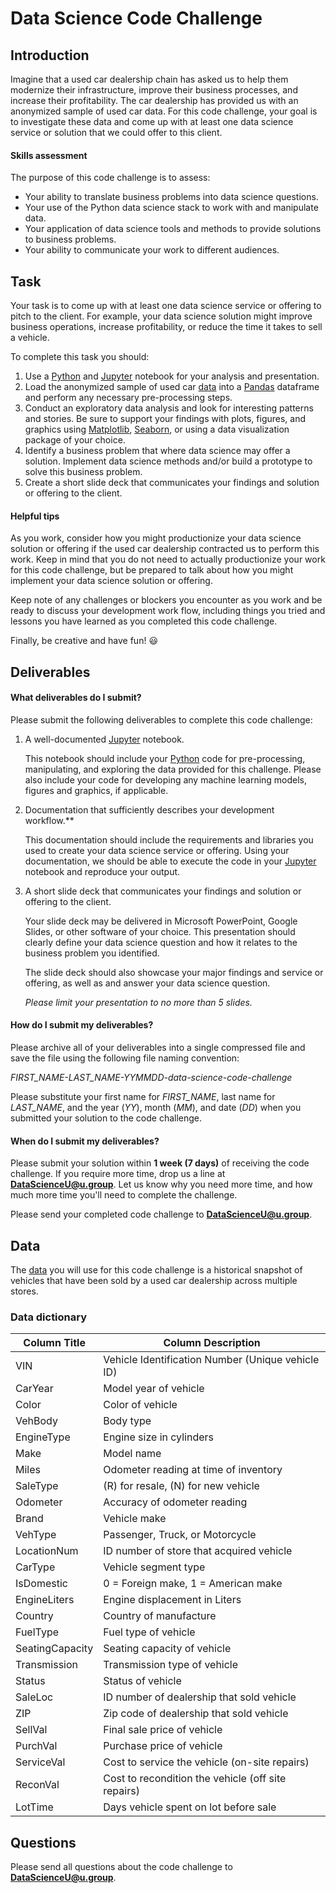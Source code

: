 # Data Science Code Challenge

## Introduction

Imagine that a used car dealership chain has asked us to help them modernize their infrastructure, improve their business processes, and increase their profitability. The car dealership has provided us with an anonymized sample of used car data. For this code challenge, your goal is to investigate these data and come up with at least one data science service or solution that we could offer to this client.

#### Skills assessment

The purpose of this code challenge is to assess:

* Your ability to translate business problems into data science questions.
* Your use of the Python data science stack to work with and manipulate data.
* Your application of data science tools and methods to provide solutions to business problems.
* Your ability to communicate your work to different audiences.

## Task

Your task is to come up with at least one data science service or offering to pitch to the client. For example, your data science solution might improve business operations, increase profitability, or reduce the time it takes to sell a vehicle.

To complete this task you should:

1. Use a [Python](https://www.python.org) and [Jupyter](https://jupyter.org/) notebook for your analysis and presentation. 
2. Load the anonymized sample of used car [data](data/used_cars.csv) into a [Pandas](https://pandas.pydata.org/) dataframe and perform any necessary pre-processing steps.
3. Conduct an exploratory data analysis and look for interesting patterns and stories. Be sure to support your findings with plots, figures, and graphics using [Matplotlib](https://matplotlib.org/), [Seaborn](https://seaborn.pydata.org/), or using a data visualization package of your choice.
4. Identify a business problem that where data science may offer a solution. Implement data science methods and/or build a prototype to solve this business problem.   
5. Create a short slide deck that communicates your findings and solution or offering to the client.

#### Helpful tips

As you work, consider how you might productionize your data science solution or offering if the used car dealership contracted us to perform this work. Keep in mind that you do not need to actually productionize your work for this code challenge, but be prepared to talk about how you might implement your data science solution or offering.

Keep note of any challenges or blockers you encounter as you work and be ready to discuss your development work flow, including things you tried and lessons you have learned as you completed this code challenge. 

Finally, be creative and have fun! :smiley:

## Deliverables

#### What deliverables do I submit?

Please submit the following deliverables to complete this code challenge: 
 
1. A well-documented [Jupyter](https://jupyter.org/) notebook.

   This notebook should include your [Python](https://www.python.org) code for pre-processing, manipulating, and exploring the data provided for this challenge. Please also include your code for developing any machine learning models, figures and graphics, if applicable.  

2. Documentation that sufficiently describes your development workflow.**

   This documentation should include the requirements and libraries you used to create your data science service or offering. Using your documentation, we should be able to execute the code in your [Jupyter](https://jupyter.org/) notebook and reproduce your output.

3. A short slide deck that  communicates your findings and solution or offering to the client.

   Your slide deck may be delivered in Microsoft PowerPoint, Google Slides, or other software of your choice. This presentation should clearly define your data science question and how it relates to the business problem you identified. 
   
   The slide deck should also showcase your major findings and service or offering, as well as and answer your data science question. 
   
   *Please limit your presentation to no more than 5 slides.*

#### How do I submit my deliverables?

Please archive all of your deliverables into a single compressed file and save the file using the following file naming convention:

*FIRST_NAME-LAST_NAME-YYMMDD-data-science-code-challenge*

Please substitute your first name for *FIRST_NAME*, last name for *LAST_NAME*, and the year (*YY*), month (*MM*), and date (*DD*) when you submitted your solution to the code challenge.

#### When do I submit my deliverables?

Please submit your solution within **1 week (7 days)** of receiving the code challenge. If you require more time, drop us a line at [**DataScienceU@u.group**](DataScienceU@u.group). Let us know why you need more time, and how much more time you'll need to complete the challenge.

Please send your completed code challenge to [**DataScienceU@u.group**](DataScienceU@u.group).

## Data

The [data](data/used_cars.csv) you will use for this code challenge is a historical snapshot of vehicles that have been sold by a used car dealership across multiple stores. 

### Data dictionary 

| Column Title    | Column Description                                 |
| --------------- | -------------------------------------------------- |
| VIN             | Vehicle Identification Number (Unique vehicle ID)  | 
| CarYear         | Model year of vehicle                              | 
| Color           | Color of vehicle                                   |
| VehBody         | Body type                                          |
| EngineType      | Engine size in cylinders                           |
| Make            | Model name                                         |
| Miles           | Odometer reading at time of inventory              |
| SaleType        | (R) for resale, (N) for new vehicle                |
| Odometer        | Accuracy of odometer reading                       |
| Brand           | Vehicle make                                       |
| VehType         | Passenger, Truck, or Motorcycle                    |
| LocationNum     | ID number of store that acquired vehicle           |
| CarType         | Vehicle segment type                               |
| IsDomestic      | 0 = Foreign make, 1 = American make                |
| EngineLiters    | Engine displacement in Liters                      |
| Country         | Country of manufacture                             |
| FuelType        | Fuel type of vehicle                               |
| SeatingCapacity | Seating capacity of vehicle                        |
| Transmission    | Transmission type of vehicle                       |
| Status          | Status of vehicle                                  |
| SaleLoc         | ID number of dealership that sold vehicle          |
| ZIP             | Zip code of dealership that sold vehicle           |
| SellVal         | Final sale price of vehicle                        |
| PurchVal        | Purchase price of vehicle                          |
| ServiceVal      | Cost to service the vehicle (on-site repairs)      |
| ReconVal        | Cost to recondition the vehicle (off site repairs) | 
| LotTime         | Days vehicle spent on lot before sale              |

## Questions

Please send all questions about the code challenge to [**DataScienceU@u.group**](DataScienceU@u.group).